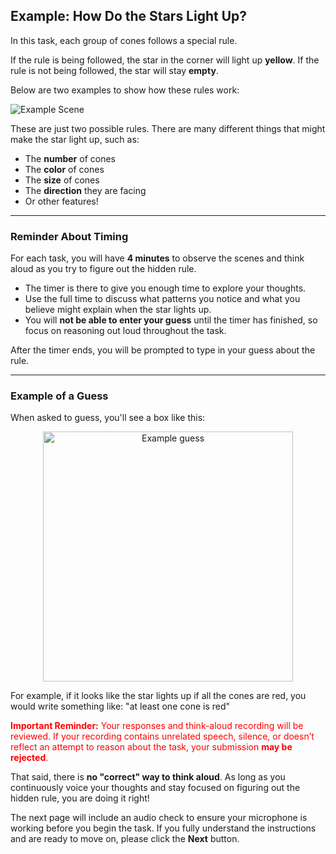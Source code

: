 ## Example: How Do the Stars Light Up?

In this task, each group of cones follows a special rule.  
<p style="margin-bottom: 10px;"> 
If the rule is being followed, the star in the corner will light up <strong>yellow</strong>.  
If the rule is not being followed, the star will stay <strong>empty</strong>.
</p> 

Below are two examples to show how these rules work:


![Example Scene](https://thchara.github.io/ThinkAloud/ZendoStudy5/images/exampleRule1andRule3.png)


These are just two possible rules. 
There are many different things that might make the star light up, such as:

- The **number** of cones
- The **color** of cones
- The **size** of cones
- The **direction** they are facing
- Or other features!

---

### Reminder About Timing

For each task, you will have **4 minutes** to observe the scenes and think aloud as you try to figure out the hidden rule.

- The timer is there to give you enough time to explore your thoughts.
- Use the full time to discuss what patterns you notice and what you believe might explain when the star lights up.
- You will **not be able to enter your guess** until the timer has finished, so focus on reasoning out loud throughout the task.

<p style="margin-bottom: 10px;">
After the timer ends, you will be prompted to type in your guess about the rule.
</p>

---

### Example of a Guess

When asked to guess, you'll see a box like this:

<p align="center">
  <img src="https://thchara.github.io/ThinkAloud/ZendoStudy5/images/exampleTextBox.png" alt="Example guess" width="400"/>
</p>


<p style="margin-bottom: 10px;"> 
For example, if it looks like the star lights up if all the cones are red, you would write something like:  
"at least one cone is red"
</p>

<p style="color:red; margin-bottom:5px;">
  <strong>Important Reminder:</strong> Your responses and think-aloud recording will be reviewed.  
  If your recording contains unrelated speech, silence, or doesn’t reflect an attempt to reason about the task,  
  your submission <strong>may be rejected</strong>.
</p>

<p style="margin-bottom: 10px;"> 
  That said, there is <strong>no "correct" way to think aloud</strong>.
  As long as you continuously voice your thoughts and stay focused on figuring out the hidden rule, you are doing it right!
</p>

<p style="margin-bottom: 10px;"> 
  The next page will include an audio check to ensure your microphone is working before you begin the task. If you fully understand the instructions and are ready to move on, please click the <strong>Next</strong> button.
</p>
